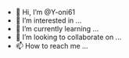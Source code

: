 - 👋 Hi, I’m @Y-oni61
- 👀 I’m interested in ...
- 🌱 I’m currently learning ...
- 💞️ I’m looking to collaborate on ...
- 📫 How to reach me ...

<!---
Y-oni61/Y-oni61 is a ✨ special ✨ repository because its `README.md` (this file) appears on your GitHub profile.
You can click the Preview link to take a look at your changes.
--->
